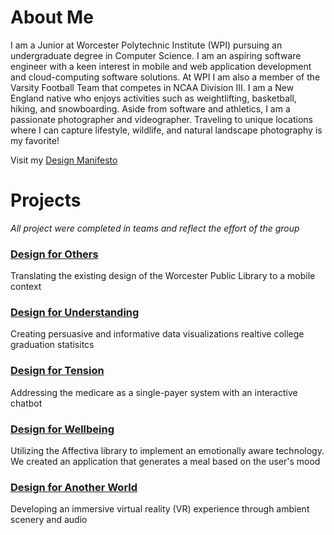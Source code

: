 # About Me

I am a Junior at Worcester Polytechnic Institute (WPI) pursuing an undergraduate degree in Computer Science. I am an aspiring software engineer with a keen interest in mobile and web application development and cloud-computing software solutions. At WPI I am also a member of the Varsity Football Team that competes in NCAA Division III. I am a New England native who enjoys activities such as weightlifting, basketball, hiking, and snowboarding. Aside from software and athletics, I am a passionate photographer and videographer. Traveling to unique locations where I can capture lifestyle, wildlife, and natural landscape photography is my favorite!   

Visit my [Design Manifesto](http://benemrick.github.io/manifesto)

# Projects

*All project were completed in teams and reflect the effort of the group*

### [Design for Others](https://medium.com/@benemrick/group-1-design-for-others-998326e8287d)
Translating the existing design of the Worcester Public Library to a mobile context

### [Design for Understanding](https://medium.com/@benemrick/design-for-understanding-9efe5ccb29f5)
Creating persuasive and informative data visualizations realtive college graduation statisitcs

### [Design for Tension](https://medium.com/@benemrick/design-for-tension-9f26b412c300)
Addressing the medicare as a single-payer system with an interactive chatbot

### [Design for Wellbeing](https://medium.com/@benemrick/design-for-wellbeing-64f51a5cec6b)
Utilizing the Affectiva library to implement an emotionally aware technology. We created an application 
that generates a meal based on the user's mood

### [Design for Another World](https://medium.com/@adhrsh122/design-for-a-new-world-d8ffca0f996f)
Developing an immersive virtual reality (VR) experience through ambient scenery and audio








